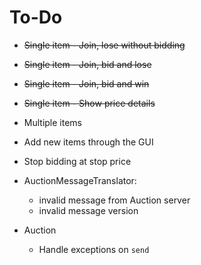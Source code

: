 # To-Do
* ~~Single item - Join, lose without bidding~~
* ~~Single item - Join, bid and lose~~
* ~~Single item - Join, bid and win~~
* ~~Single item - Show price details~~
* Multiple items
* Add new items through the GUI
* Stop bidding at stop price

* AuctionMessageTranslator:
  * invalid message from Auction server
  * invalid message version
* Auction
  * Handle exceptions on `send`
